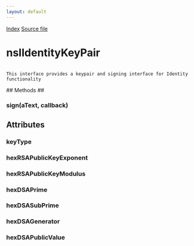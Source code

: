 ```yaml
---
layout: default
---
```

<div id='links'><a href="../index.html">Index</a>
<a href="http://dxr.mozilla.org/mozilla-central/source/toolkit/identity/nsIIdentityCryptoService.idl">Source file</a>
</div>

# nsIIdentityKeyPair #
<code>  
This interface provides a keypair and signing interface for Identity functionality  
  
</code>
## Methods ##

### sign(aText, callback) ###

## Attributes ##

### keyType ###

### hexRSAPublicKeyExponent ###

### hexRSAPublicKeyModulus ###

### hexDSAPrime ###

### hexDSASubPrime ###

### hexDSAGenerator ###

### hexDSAPublicValue ###
